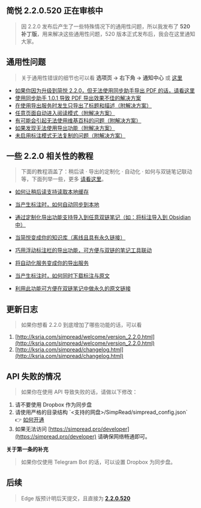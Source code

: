## 简悦 2.2.0.520 正在审核中

> 因 2.2.0 发布后产生了一些特殊情况下的通用性问题，所以我发布了 **520 补丁版**，用来解决这些通用性问题，520 版本正式发布后，我会在这里通知大家。

## 通用性问题

> 关于通用性错误的细节也可以看 **选项页 → 右下角 → 通知中心** 或 [这里](http://ksria.com/simpread/changelog.html#2.2.0)

- [如果你因为升级到简悦 2.2.0，但无法使用同步助手导出 PDF 的话，请看这里](https://github.com/Kenshin/simpread/issues/2154)
- [使用同步助手 1.0.1 导致 PDF 导出效果不佳的解决方案](https://github.com/Kenshin/simpread/issues/2191)
- [在使用导出服务时发生只导出了标题和描述（附解决方案）](https://github.com/Kenshin/simpread/discussions/2225)
- [任意页面自动进入阅读模式（附解决方案）](https://github.com/Kenshin/simpread/issues/2159)
- [有可能会引起无法使用维基百科的问题（附解决方案）](https://github.com/Kenshin/simpread/issues/2163)
- [如果发现无法使用导出功能（附解决方案）](https://github.com/Kenshin/simpread/issues/2178)
- [未启用标注模式无法复制的问题（附解决方案）](https://github.com/Kenshin/simpread/issues/2199)

## 一些 2.2.0 相关性的教程

> 下面的教程涵盖了：稍后读 · 导出的定制化 · 自动化 · 如何与双链笔记联动 等，下面列举一些，更多 [请看这里](https://github.com/Kenshin/simpread/discussions/categories/服务)。

- [如何让稍后读支持读取本地缓存](https://github.com/Kenshin/simpread/discussions/2146)

- [当产生标注时，如何自动同步到本地](https://github.com/Kenshin/simpread/discussions/2220)

- [通过定制化导出功能支持导入到任意双链笔记（如：将标注导入到 Obsidian 中）](https://github.com/Kenshin/simpread/discussions/2222)

- [当简悦变成你的知识库（离线且具有永久链接）](https://github.com/Kenshin/simpread/discussions/2221)

- [巧用浮动标注栏的导出功能，可方便与双链的笔记工具联动](https://github.com/Kenshin/simpread/discussions/1851)

- [将自动化服务变成你的导出服务](https://github.com/Kenshin/simpread/discussions/2151)

- [当产生标注时，如何同时下载标注与原文](https://github.com/Kenshin/simpread/discussions/2147)

- [利用此功能可方便在双链笔记中做永久的原文链接](https://github.com/Kenshin/simpread/discussions/2152)


## 更新日志

> 如果你想看 2.2.0 到底增加了哪些功能的话，可以看

1. [http://ksria.com/simpread/welcome/version_2.2.0.html](http://ksria.com/simpread/welcome/version_2.2.0.html)
2. [http://ksria.com/simpread/changelog.html](http://ksria.com/simpread/changelog.html)

## API 失败的情况

> 如果你在使用 API 导致失败的话，请做以下修改：

1. 请不要使用 Dropbox 作为同步盘
2. 请使用严格的目录结构 \`<支持的网盘>/SimpRead/simpread_config.json\` 👉  [如何开通](https://simpread.pro/api/#/README?id=如何开通)
3. 如果无法访问 [https://simpread.pro/developer](https://simpread.pro/developer) 请确保网络畅通即可。

**关于第一条的补充**

> 如果你仅使用 Telegram Bot 的话，可以设置 Dropbox 为同步盘。

## 后续

> Edge 版预计明后天提交，且直接为 **[2.2.0.520](http://ksria.com/simpread/changelog.html#2.2.0)**
